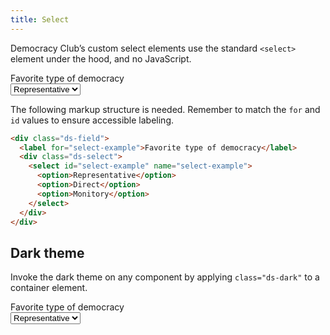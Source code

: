 ```yaml
---
title: Select
---
```


Democracy Club’s custom select elements use the standard `<select>` element under the hood, and no JavaScript.

<div class="ds-scope">
  <form>
    <div class="ds-field">
      <label for="select-example">Favorite type of democracy</label>
      <div class="ds-select">
        <select id="select-example" name="select-example">
          <option>Representative</option>
          <option>Direct</option>
          <option>Monitory</option>
        </select>
      </div>
    </div>
  </form>
</div>

The following markup structure is needed. Remember to match the `for` and `id` values to ensure accessible labeling.

```html
<div class="ds-field">
  <label for="select-example">Favorite type of democracy</label>
  <div class="ds-select">
    <select id="select-example" name="select-example">
      <option>Representative</option>
      <option>Direct</option>
      <option>Monitory</option>
    </select>
  </div>
</div>
```

## Dark theme

Invoke the dark theme on any component by applying `class="ds-dark"` to a container element.

<div class="ds-scope">
  <form class="ds-dark">
    <div class="ds-field">
      <label for="select-example">Favorite type of democracy</label>
      <div class="ds-select">
        <select id="select-example" name="select-example">
          <option>Representative</option>
          <option>Direct</option>
          <option>Monitory</option>
        </select>
      </div>
    </div>
  </form>
</div>